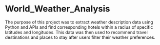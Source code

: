 # World_Weather_Analysis

The purpose of this project was to extract weather description data using Python and APIs and find corresponding hotels within a radius of specific latitudes and longitudes. This data was then used to recommend travel destinations and places to stay after users filter their weather preferences.


